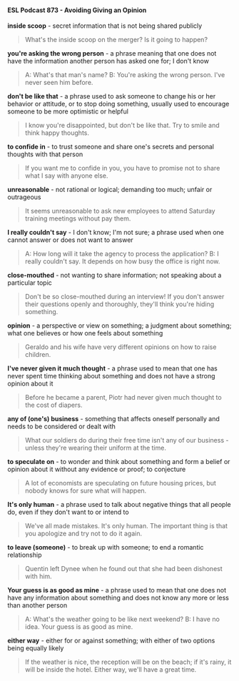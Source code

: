 #### ESL Podcast 873 - Avoiding Giving an Opinion

**inside scoop** - secret information that is not being shared publicly

> What's the inside scoop on the merger? Is it going to happen?

**you're asking the wrong person** - a phrase meaning that one does not have
the information another person has asked one for; I don't know

> A: What's that man's name?
B: You're asking the wrong person. I've never seen him before.

**don't be like that** - a phrase used to ask someone to change his or her behavior
or attitude, or to stop doing something, usually used to encourage someone to be
more optimistic or helpful

> I know you're disappointed, but don't be like that. Try to smile and think happy
thoughts.

**to confide in** - to trust someone and share one's secrets and personal thoughts
with that person

> If you want me to confide in you, you have to promise not to share what I say
with anyone else.

**unreasonable** - not rational or logical; demanding too much; unfair or
outrageous

> It seems unreasonable to ask new employees to attend Saturday training
meetings without pay them.

**I really couldn't say** - I don't know; I'm not sure; a phrase used when one
cannot answer or does not want to answer

> A: How long will it take the agency to process the application?
B: I really couldn't say. It depends on how busy the office is right now.

**close-mouthed** - not wanting to share information; not speaking about a
particular topic

> Don't be so close-mouthed during an interview! If you don't answer their
questions openly and thoroughly, they'll think you're hiding something.

**opinion** - a perspective or view on something; a judgment about something;
what one believes or how one feels about something

> Geraldo and his wife have very different opinions on how to raise children.

**I've never given it much thought** - a phrase used to mean that one has never
spent time thinking about something and does not have a strong opinion about it

> Before he became a parent, Piotr had never given much thought to the cost of
diapers.

**any of (one's) business** - something that affects oneself personally and needs
to be considered or dealt with

> What our soldiers do during their free time isn't any of our business - unless
they're wearing their uniform at the time.

**to speculate on** - to wonder and think about something and form a belief or
opinion about it without any evidence or proof; to conjecture

> A lot of economists are speculating on future housing prices, but nobody knows
for sure what will happen.

**It's only human** - a phrase used to talk about negative things that all people do,
even if they don't want to or intend to

> We've all made mistakes. It's only human. The important thing is that you
apologize and try not to do it again.

**to leave (someone)** - to break up with someone; to end a romantic relationship

> Quentin left Dynee when he found out that she had been dishonest with him.

**Your guess is as good as mine** - a phrase used to mean that one does not
have any information about something and does not know any more or less than
another person

> A: What's the weather going to be like next weekend?
B: I have no idea. Your guess is as good as mine.

**either way** - either for or against something; with either of two options being
equally likely

> If the weather is nice, the reception will be on the beach; if it's rainy, it will be
inside the hotel. Either way, we'll have a great time.

